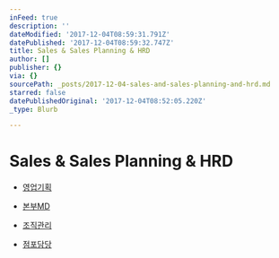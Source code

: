 ```yaml
---
inFeed: true
description: ''
dateModified: '2017-12-04T08:59:31.791Z'
datePublished: '2017-12-04T08:59:32.747Z'
title: Sales & Sales Planning & HRD
author: []
publisher: {}
via: {}
sourcePath: _posts/2017-12-04-sales-and-sales-planning-and-hrd.md
starred: false
datePublishedOriginal: '2017-12-04T08:52:05.220Z'
_type: Blurb

---
```

# **Sales & Sales Planning & HRD**

* [영업기획][0]

* [본부MD][1]

* [조직관리][2]

* [점포담당][3]

[0]: https://drive.google.com/drive/folders/19pBR9KM5rqXiDWzGiNboGjAUsh-0_3__?usp=sharing
[1]: https://drive.google.com/drive/folders/1MMpena6kLHpbOD1GLmFckwCA0bsrU6mY?usp=sharing
[2]: https://drive.google.com/drive/folders/1nnA-u0NkxYAjqgxE9q84UbqVqFVIgMXJ?usp=sharing
[3]: https://drive.google.com/drive/folders/1PsEa3agE1HW2RIjZfJT9TnaFwIaOGubz?usp=sharing